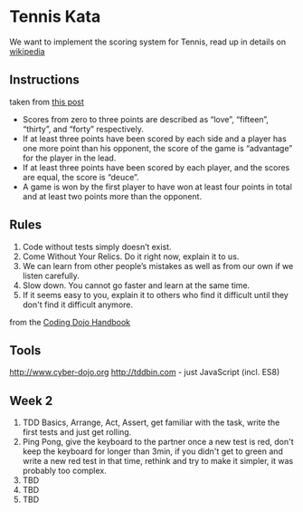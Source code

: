 # Tennis Kata

We want to implement the scoring system for Tennis, read up in details on [wikipedia][tennis-scoring]

## Instructions
taken from [this post][tennis-game-easy]

- Scores from zero to three points are described as “love”, “fifteen”, “thirty”, and “forty” respectively.
- If at least three points have been scored by each side and a player has one more point than his opponent, the score of the game is “advantage” for the player in the lead.
- If at least three points have been scored by each player, and the scores are equal, the score is “deuce”.
- A game is won by the first player to have won at least four points in total and at least two points more than the opponent.

## Rules
1. Code without tests simply doesn’t exist.
2. Come Without Your Relics. Do it right now, explain it to us.
3. We can learn from other people’s mistakes as well as from our own if we listen carefully.
4. Slow down. You cannot go faster and learn at the same time.
5. If it seems easy to you, explain it to others who find it difficult until they don't find it difficult anymore.

from the [Coding Dojo Handbook][codingdojohandbook] 

## Tools
http://www.cyber-dojo.org
http://tddbin.com - just JavaScript (incl. ES8)

## Week 2
1. TDD Basics, Arrange, Act, Assert, get familiar with the task, write the first tests and just get rolling.
2. Ping Pong, give the keyboard to the partner once a new test is red, don't keep the keyboard for longer than 3min, if you didn't get to green and write a new red test in that time, rethink and try to make it simpler, it was probably too complex.
3. TBD
4. TBD
5. TBD

[codingdojohandbook]: https://leanpub.com/codingdojohandbook
[tennis-scoring]: https://en.wikipedia.org/wiki/Tennis_scoring_system#Game_score
[tennis-game-easy]: https://technologyconversations.com/2014/04/23/java-tutorial-through-katas-tennis-game-easy/
